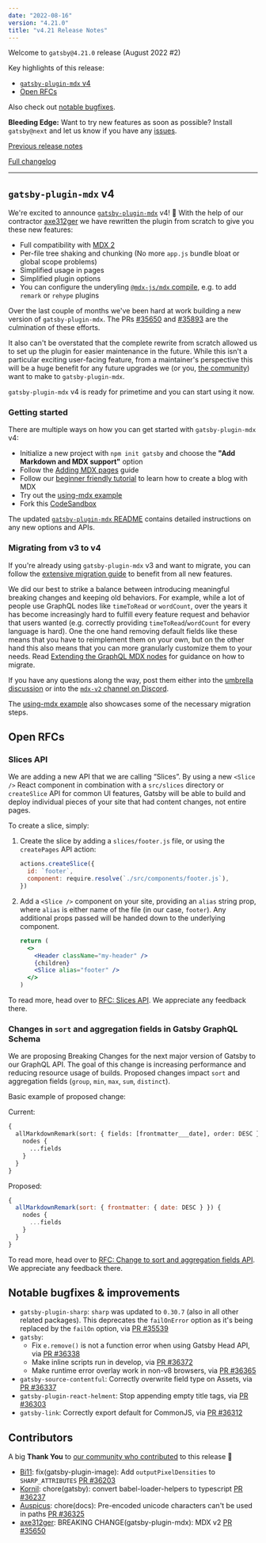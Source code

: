 ```yaml
---
date: "2022-08-16"
version: "4.21.0"
title: "v4.21 Release Notes"
---
```


Welcome to `gatsby@4.21.0` release (August 2022 #2)

Key highlights of this release:

- [`gatsby-plugin-mdx` v4](#gatsby-plugin-mdx-v4)
- [Open RFCs](#open-rfcs)

Also check out [notable bugfixes](#notable-bugfixes--improvements).

**Bleeding Edge:** Want to try new features as soon as possible? Install `gatsby@next` and let us know if you have any [issues](https://github.com/gatsbyjs/gatsby/issues).

[Previous release notes](/docs/reference/release-notes/v4.20)

[Full changelog][full-changelog]

---

## `gatsby-plugin-mdx` v4

We're excited to announce [`gatsby-plugin-mdx`](/plugins/gatsby-plugin-mdx) v4! 🎉 With the help of our contractor [axe312ger](https://github.com/axe312ger) we have rewritten the plugin from scratch to give you these new features:

- Full compatibility with [MDX 2](https://mdxjs.com/blog/v2/)
- Per-file tree shaking and chunking (No more `app.js` bundle bloat or global scope problems)
- Simplified usage in pages
- Simplified plugin options
- You can configure the underyling [`@mdx-js/mdx` compile](https://mdxjs.com/packages/mdx/#compilefile-options), e.g. to add `remark` or `rehype` plugins

Over the last couple of months we've been hard at work building a new version of `gatsby-plugin-mdx`. The PRs [#35650](https://github.com/gatsbyjs/gatsby/pull/35650) and [#35893](https://github.com/gatsbyjs/gatsby/pull/35893) are the culmination of these efforts.

It also can't be overstated that the complete rewrite from scratch allowed us to set up the plugin for easier maintenance in the future. While this isn't a particular exciting user-facing feature, from a maintainer's perspective this will be a huge benefit for any future upgrades we (or you, [the community](https://www.gatsbyjs.com/contributing)) want to make to `gatsby-plugin-mdx`.

`gatsby-plugin-mdx` v4 is ready for primetime and you can start using it now.

### Getting started

There are multiple ways on how you can get started with `gatsby-plugin-mdx` v4:

- Initialize a new project with `npm init gatsby` and choose the **"Add Markdown and MDX support"** option
- Follow the [Adding MDX pages](/docs/how-to/routing/mdx/) guide
- Follow our [beginner friendly tutorial](/docs/tutorial/getting-started/) to learn how to create a blog with MDX
- Try out the [using-mdx example](https://github.com/gatsbyjs/gatsby/tree/master/examples/using-mdx)
- Fork this [CodeSandbox](https://codesandbox.io/s/github/gatsbyjs/gatsby/tree/master/examples/using-mdx)

The updated [`gatsby-plugin-mdx` README](/plugins/gatsby-plugin-mdx/) contains detailed instructions on any new options and APIs.

### Migrating from v3 to v4

If you're already using `gatsby-plugin-mdx` v3 and want to migrate, you can follow the [extensive migration guide](/plugins/gatsby-plugin-mdx#migrating-from-v3-to-v4) to benefit from all new features.

We did our best to strike a balance between introducing meaningful breaking changes and keeping old behaviors. For example, while a lot of people use GraphQL nodes like `timeToRead` or `wordCount`, over the years it has become increasingly hard to fulfill every feature request and behavior that users wanted (e.g. correctly providing `timeToRead`/`wordCount` for every language is hard). One the one hand removing default fields like these means that you have to reimplement them on your own, but on the other hand this also means that you can more granularly customize them to your needs. Read [Extending the GraphQL MDX nodes](/plugins/gatsby-plugin-mdx#extending-the-graphql-mdx-nodes) for guidance on how to migrate.

If you have any questions along the way, post them either into the [umbrella discussion](https://github.com/gatsbyjs/gatsby/discussions/25068) or into the [`mdx-v2` channel on Discord](https://gatsby.dev/discord).

The [using-mdx example](https://github.com/gatsbyjs/gatsby/tree/master/examples/using-mdx) also showcases some of the necessary migration steps.

## Open RFCs

### Slices API

We are adding a new API that we are calling “Slices”. By using a new `<Slice />` React component in combination with a `src/slices` directory or `createSlice` API for common UI features, Gatsby will be able to build and deploy individual pieces of your site that had content changes, not entire pages.

To create a slice, simply:

1. Create the slice by adding a `slices/footer.js` file, or using the `createPages` API action:

   ```js
   actions.createSlice({
     id: `footer`,
     component: require.resolve(`./src/components/footer.js`),
   })
   ```

2. Add a `<Slice />` component on your site, providing an `alias` string prop, where `alias` is either name of the file (in our case, `footer`). Any additional props passed will be handed down to the underlying component.

   ```jsx
   return (
     <>
       <Header className="my-header" />
       {children}
       <Slice alias="footer" />
     </>
   )
   ```

To read more, head over to [RFC: Slices API](https://github.com/gatsbyjs/gatsby/discussions/36339). We appreciate any feedback there.

### Changes in `sort` and aggregation fields in Gatsby GraphQL Schema

We are proposing Breaking Changes for the next major version of Gatsby to our GraphQL API. The goal of this change is increasing performance and reducing resource usage of builds. Proposed changes impact `sort` and aggregation fields (`group`, `min`, `max`, `sum`, `distinct`).

Basic example of proposed change:

Current:

```graphql
{
  allMarkdownRemark(sort: { fields: [frontmatter___date], order: DESC }) {
    nodes {
      ...fields
    }
  }
}
```

Proposed:

```jsx
{
  allMarkdownRemark(sort: { frontmatter: { date: DESC } }) {
    nodes {
      ...fields
    }
  }
}
```

To read more, head over to [RFC: Change to sort and aggregation fields API](https://github.com/gatsbyjs/gatsby/discussions/36242). We appreciate any feedback there.

## Notable bugfixes & improvements

- `gatsby-plugin-sharp`: `sharp` was updated to `0.30.7` (also in all other related packages). This deprecates the `failOnError` option as it's being replaced by the `failOn` option, via [PR #35539](https://github.com/gatsbyjs/gatsby/pull/35539)
- `gatsby`:
  - Fix `e.remove()` is not a function error when using Gatsby Head API, via [PR #36338](https://github.com/gatsbyjs/gatsby/pull/36338)
  - Make inline scripts run in develop, via [PR #36372](https://github.com/gatsbyjs/gatsby/pull/36372)
  - Make runtime error overlay work in non-v8 browsers, via [PR #36365](https://github.com/gatsbyjs/gatsby/pull/36365)
- `gatsby-source-contentful`: Correctly overwrite field type on Assets, via [PR #36337](https://github.com/gatsbyjs/gatsby/pull/36337)
- `gatsby-plugin-react-helment`: Stop appending empty title tags, via [PR #36303](https://github.com/gatsbyjs/gatsby/pull/36303)
- `gatsby-link`: Correctly export default for CommonJS, via [PR #36312](https://github.com/gatsbyjs/gatsby/pull/36312)

## Contributors

A big **Thank You** to [our community who contributed][full-changelog] to this release 💜

- [Bi11](https://github.com/Bi11): fix(gatsby-plugin-image): Add `outputPixelDensities` to `SHARP_ATTRIBUTES` [PR #36203](https://github.com/gatsbyjs/gatsby/pull/36203)
- [Kornil](https://github.com/Kornil): chore(gatsby): convert babel-loader-helpers to typescript [PR #36237](https://github.com/gatsbyjs/gatsby/pull/36237)
- [Auspicus](https://github.com/Auspicus): chore(docs): Pre-encoded unicode characters can't be used in paths [PR #36325](https://github.com/gatsbyjs/gatsby/pull/36325)
- [axe312ger](https://github.com/axe312ger): BREAKING CHANGE(gatsby-plugin-mdx): MDX v2 [PR #35650](https://github.com/gatsbyjs/gatsby/pull/35650)

[full-changelog]: https://github.com/gatsbyjs/gatsby/compare/gatsby@4.21.0-next.0...gatsby@4.21.0
